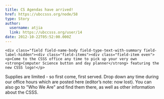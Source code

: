 ```yaml
---
title: CS Agendas have arrived! 
href: https://ubccsss.org/node/58
type: Story
author:
  username: atjia
  link: https://ubccsss.org/user/14
date: 2012-10-22T05:52:00.000Z
---
```



    <div class="field field-name-body field-type-text-with-summary field-label-hidden"><div class="field-items"><div class="field-item even"><p>Come to the CSSS office any time to pick up your very own <strong>Computer Science button and day planner</strong> featuring the new CSSS logo!</p>
<p>Supplies are limited - so first come, first served.  Drop down any time during our office hours which are posted here (editor&#x2019;s note: now lost).  You can also go to &quot;Who We Are&quot; and find them there, as well as other information about the CSSS.</p>
</div></div></div>    <footer>
          </footer>
    
